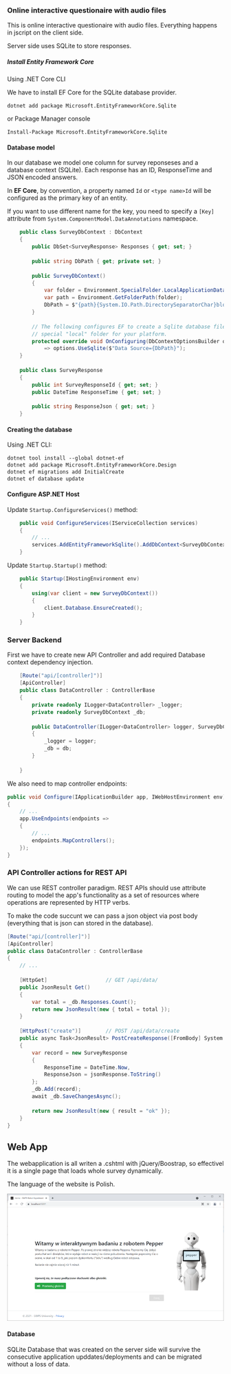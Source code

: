 ﻿
### Online interactive questionaire with audio files

This is online interactive questionaire with audio files.
Everything happens in jscript on the client side.

Server side uses SQLite to store responses.


##### Install Entity Framework Core

Using .NET Core CLI 

We have to install EF Core for the SQLite database provider.

```console
dotnet add package Microsoft.EntityFrameworkCore.Sqlite
```

or Package Manager console

```console
Install-Package Microsoft.EntityFrameworkCore.Sqlite
```


#### Database model

In our database we model one column for survey reponseses and a database context (SQLite). Each response has an ID, ResponseTime and JSON encoded answers.

In **EF Core**, by convention, a property named `Id` or `<type name>Id` will be configured as the primary key of an entity.

If you want to use different name for the key, you need to specify a `[Key]` attribute from `System.ComponentModel.DataAnnotations` namespace.

```csharp
    public class SurveyDbContext : DbContext
    {
        public DbSet<SurveyResponse> Responses { get; set; }

        public string DbPath { get; private set; }

        public SurveyDbContext()
        {
            var folder = Environment.SpecialFolder.LocalApplicationData;
            var path = Environment.GetFolderPath(folder);
            DbPath = $"{path}{System.IO.Path.DirectorySeparatorChar}blogging.db";
        }

        // The following configures EF to create a Sqlite database file in the
        // special "local" folder for your platform.
        protected override void OnConfiguring(DbContextOptionsBuilder options)
            => options.UseSqlite($"Data Source={DbPath}");
    }

    public class SurveyResponse
    {
        public int SurveyResponseId { get; set; }
        public DateTime ResponseTime { get; set; }

        public string ResponseJson { get; set; }
    }
```

#### Creating the database

Using .NET CLI:

```console
dotnet tool install --global dotnet-ef
dotnet add package Microsoft.EntityFrameworkCore.Design
dotnet ef migrations add InitialCreate
dotnet ef database update
```


#### Configure ASP.NET Host

Update `Startup.ConfigureServices()` method:

```csharp
    public void ConfigureServices(IServiceCollection services)
    {
        // ...
        services.AddEntityFrameworkSqlite().AddDbContext<SurveyDbContext>();
    }
```

Update `Startup.Startup()` method:

```csharp
    public Startup(IHostingEnvironment env)
    {
        using(var client = new SurveyDbContext())
        {
            client.Database.EnsureCreated();
        }
    }
```


### Server Backend

First we have to create new API Controller and add required Database context dependency injection.

```csharp
    [Route("api/[controller]")]
    [ApiController]
    public class DataController : ControllerBase
    {
        private readonly ILogger<DataController> _logger;
        private readonly SurveyDbContext _db;

        public DataController(ILogger<DataController> logger, SurveyDbContext db)
        {
            _logger = logger;
            _db = db;
        }

    }
```

We also need to map controller endpoints:

```csharp
public void Configure(IApplicationBuilder app, IWebHostEnvironment env)
{
    // ...
    app.UseEndpoints(endpoints =>
    {
        // ...
        endpoints.MapControllers();
    });
}
```


### API Controller actions for REST API

We can use REST controller paradigm. REST APIs should use attribute routing to model the app's functionality as a set of resources where operations are represented by HTTP verbs.

To make the code succunt we can pass a json object via post body (everything that is json can stored in the database).

```csharp
[Route("api/[controller]")]
[ApiController]
public class DataController : ControllerBase
{
    // ...

    [HttpGet]                   // GET /api/data/
    public JsonResult Get()
    {
        var total = _db.Responses.Count();
        return new JsonResult(new { total = total });
    }

    [HttpPost("create")]        // POST /api/data/create
    public async Task<JsonResult> PostCreateResponse([FromBody] System.Text.Json.JsonElement jsonResponse)
    {
        var record = new SurveyResponse
        {
            ResponseTime = DateTime.Now,
            ResponseJson = jsonResponse.ToString()
        };
        _db.Add(record);
        await _db.SaveChangesAsync();

        return new JsonResult(new { result = "ok" });
    }
}
```

## Web App

The webapplication is all writen a .cshtml with jQuery/Boostrap, so effectivel it is a single page that loads whole survey dynamically.

The language of the website is Polish.

![webapp1](Docs/webapp1.png)


#### Database

SQLite Database that was created on the server side will survive the consecutive application upddates/deployments and can be migrated without a loss of data.
